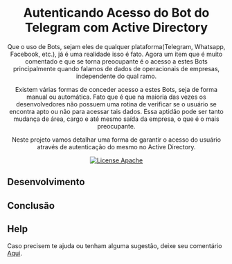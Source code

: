 <h1 align="center">
<br>
Autenticando Acesso do Bot do Telegram com Active Directory
</h1>

<p align="center"> Que o uso de Bots, sejam eles de qualquer plataforma(Telegram, Whatsapp, Facebook, etc.), já é uma realidade isso é fato. Agora um item que é muito comentado e que se torna preocupante é o acesso a estes Bots principalmente quando falamos de dados de operacionais de empresas, independente do qual ramo.</p>
<p align="center"> Existem várias formas de conceder acesso a estes Bots, seja de forma manual ou automática. Fato que é que na maioria das vezes os desenvolvedores não possuem uma rotina de verificar se o usuário se encontra apto ou não para acessar tais dados. Essa aptidão pode ser tanto mudança de área, cargo e até mesmo saída da empresa, o que é o mais preocupante.</p>

<p align="center"> Neste projeto vamos detalhar uma forma de garantir o acesso do usuário através de autenticação do mesmo no Active Directory.</p>

<p align="center">
  <a href="https://www.apache.org/licenses/LICENSE-2.0">
    <img src="https://img.shields.io/badge/apache-2.0-blue" alt="License Apache">
  </a>
</p>


## Desenvolvimento


## Conclusão

## Help
Caso precisem te ajuda ou tenham alguma sugestão, deixe seu comentário [Aqui](https://github.com/dedynobre/autenticando-acesso-bot-telegram-com-active-directory/issues).